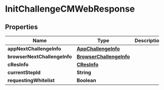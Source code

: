 
# InitChallengeCMWebResponse

## Properties
Name | Type | Description | Notes
------------ | ------------- | ------------- | -------------
**appNextChallengeInfo** | [**AppChallengeInfo**](AppChallengeInfo.md) |  |  [optional]
**browserNextChallengeInfo** | [**BrowserChallengeInfo**](BrowserChallengeInfo.md) |  |  [optional]
**cResInfo** | [**CResInfo**](CResInfo.md) |  |  [optional]
**currentStepId** | **String** |  |  [optional]
**requestingWhitelist** | **Boolean** |  |  [optional]



